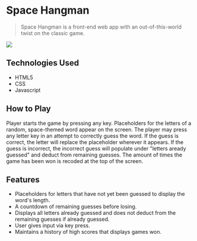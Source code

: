 # Space Hangman
> Space Hangman is a front-end web app with an out-of-this-world twist on the classic game.

![](header.png)

## Technologies Used

- HTML5
- CSS
- Javascript

## How to Play

Player starts the game by pressing any key. Placeholders for the letters of a random, space-themed word appear on the screen. The player may press any letter key in an attempt to correctly guess the word. If the guess is correct, the letter will replace the placeholder wherever it appears. If the guess is incorrect, the incorrect guess will populate under "letters aready guessed" and deduct from remaining guesses. The amount of times the game has been won is recoded at the top of the screen.

## Features
- Placeholders for letters that have not yet been guessed to display the word's length.
- A countdown of remaining guesses before losing.
- Displays all letters already guessed and does not deduct from the remaining guesses if already guessed.
- User gives input via key press.
- Maintains a history of high scores that displays games won.
